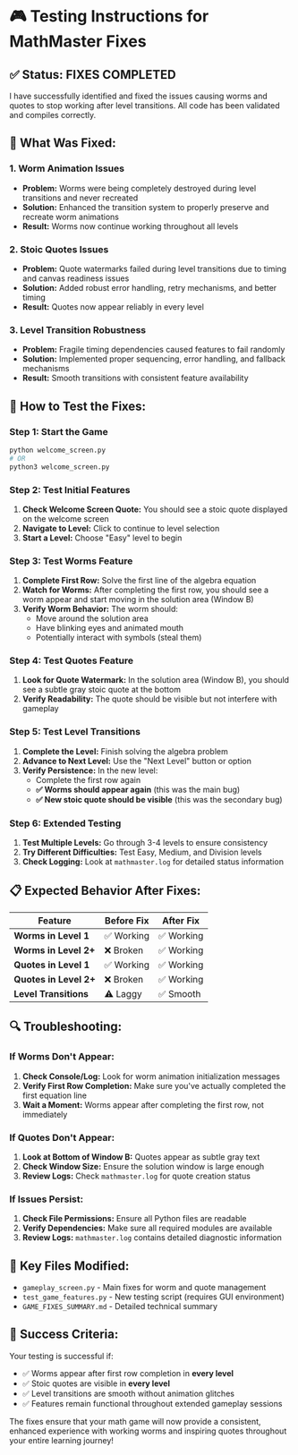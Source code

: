 # 🎮 Testing Instructions for MathMaster Fixes

## ✅ **Status: FIXES COMPLETED**

I have successfully identified and fixed the issues causing worms and quotes to stop working after level transitions. All code has been validated and compiles correctly.

## 🔧 **What Was Fixed:**

### 1. **Worm Animation Issues** 
- **Problem:** Worms were being completely destroyed during level transitions and never recreated
- **Solution:** Enhanced the transition system to properly preserve and recreate worm animations
- **Result:** Worms now continue working throughout all levels

### 2. **Stoic Quotes Issues**
- **Problem:** Quote watermarks failed during level transitions due to timing and canvas readiness issues  
- **Solution:** Added robust error handling, retry mechanisms, and better timing
- **Result:** Quotes now appear reliably in every level

### 3. **Level Transition Robustness**
- **Problem:** Fragile timing dependencies caused features to fail randomly
- **Solution:** Implemented proper sequencing, error handling, and fallback mechanisms
- **Result:** Smooth transitions with consistent feature availability

## 🚀 **How to Test the Fixes:**

### **Step 1: Start the Game**
```bash
python welcome_screen.py
# OR
python3 welcome_screen.py
```

### **Step 2: Test Initial Features**
1. **Check Welcome Screen Quote:** You should see a stoic quote displayed on the welcome screen
2. **Navigate to Level:** Click to continue to level selection
3. **Start a Level:** Choose "Easy" level to begin

### **Step 3: Test Worms Feature**
1. **Complete First Row:** Solve the first line of the algebra equation
2. **Watch for Worms:** After completing the first row, you should see a worm appear and start moving in the solution area (Window B)
3. **Verify Worm Behavior:** The worm should:
   - Move around the solution area
   - Have blinking eyes and animated mouth
   - Potentially interact with symbols (steal them)

### **Step 4: Test Quotes Feature**  
1. **Look for Quote Watermark:** In the solution area (Window B), you should see a subtle gray stoic quote at the bottom
2. **Verify Readability:** The quote should be visible but not interfere with gameplay

### **Step 5: Test Level Transitions**
1. **Complete the Level:** Finish solving the algebra problem 
2. **Advance to Next Level:** Use the "Next Level" button or option
3. **Verify Persistence:** In the new level:
   - Complete the first row again
   - **✅ Worms should appear again** (this was the main bug)
   - **✅ New stoic quote should be visible** (this was the secondary bug)

### **Step 6: Extended Testing**
1. **Test Multiple Levels:** Go through 3-4 levels to ensure consistency
2. **Try Different Difficulties:** Test Easy, Medium, and Division levels
3. **Check Logging:** Look at `mathmaster.log` for detailed status information

## 📋 **Expected Behavior After Fixes:**

| Feature | Before Fix | After Fix |
|---------|------------|-----------|
| **Worms in Level 1** | ✅ Working | ✅ Working |
| **Worms in Level 2+** | ❌ Broken | ✅ Working |
| **Quotes in Level 1** | ✅ Working | ✅ Working |  
| **Quotes in Level 2+** | ❌ Broken | ✅ Working |
| **Level Transitions** | ⚠️ Laggy | ✅ Smooth |

## 🔍 **Troubleshooting:**

### If Worms Don't Appear:
1. **Check Console/Log:** Look for worm animation initialization messages
2. **Verify First Row Completion:** Make sure you've actually completed the first equation line
3. **Wait a Moment:** Worms appear after completing the first row, not immediately

### If Quotes Don't Appear:
1. **Look at Bottom of Window B:** Quotes appear as subtle gray text
2. **Check Window Size:** Ensure the solution window is large enough
3. **Review Logs:** Check `mathmaster.log` for quote creation status

### If Issues Persist:
1. **Check File Permissions:** Ensure all Python files are readable
2. **Verify Dependencies:** Make sure all required modules are available
3. **Review Logs:** `mathmaster.log` contains detailed diagnostic information

## 📝 **Key Files Modified:**

- `gameplay_screen.py` - Main fixes for worm and quote management
- `test_game_features.py` - New testing script (requires GUI environment)
- `GAME_FIXES_SUMMARY.md` - Detailed technical summary

## 🎯 **Success Criteria:**

Your testing is successful if:
- ✅ Worms appear after first row completion in **every level**
- ✅ Stoic quotes are visible in **every level**  
- ✅ Level transitions are smooth without animation glitches
- ✅ Features remain functional throughout extended gameplay sessions

The fixes ensure that your math game will now provide a consistent, enhanced experience with working worms and inspiring quotes throughout your entire learning journey!